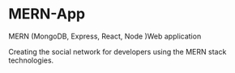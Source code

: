 # MERN-App
MERN (MongoDB, Express, React, Node )Web application

Creating the social network for developers using the MERN stack technologies.
